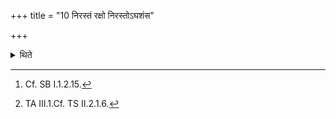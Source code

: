 +++
title = "10 निरस्तं रक्षो निरस्तोऽघशंस"

+++

<details><summary>थिते</summary>

10. With nirastaṁ rakṣaḥ... having removed[^1] the substance Whatever other than the grains for sacrificial bread (in the grains) With ūrjāya vaḥ payo mayi dhehi having addressed the grains,
having recited the Daśahotr̥-formula,[^2] having placed the two strainers on the winnowing basket, he pours out the grains in it (winnowing basket) by means of the ladle used for offering the Agnihotra, or by means of (the ladel) on which the strainers are kept accross it.  

[^1]: Cf. SB I.1.2.15.  

[^2]: TA III.1.Cf. TS II.2.1.6.
</details>
